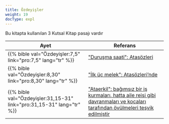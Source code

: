 ```yaml
---
title: Özdeyişler
weight: 19
docType: expl
---
```


Bu kitapta kullanılan 3 Kutsal Kitap pasajı vardır

| Ayet | Referans |
|-------|-----------|
| {{% bible val="Özdeyişler:7,5" link="pro:7,5" lang="tr" %}} | ["Duruşma saati": Atasözleri](/expl/content/letters/the-letter-to-the-church-in-philadelphia#ea48) |
| {{% bible val="Özdeyişler:8,30" link="pro:8,30" lang="tr" %}} | ["İlk üç melek": Atasözleri’nde](/expl/content/harvest/gods-army-and-the-seven-angels#040b) |
| {{% bible val="Özdeyişler:31,15-31" link="pro:31,15-31" lang="tr" %}} | ["Ataerkil": bağımsız bir iş kurmaları, hatta aile reisi gibi davranmaları ve kocaları tarafından övülmeleri teşvik edilmiştir](/expl/background/israel/the-role-of-family-in-the-bible#3a5d) |
